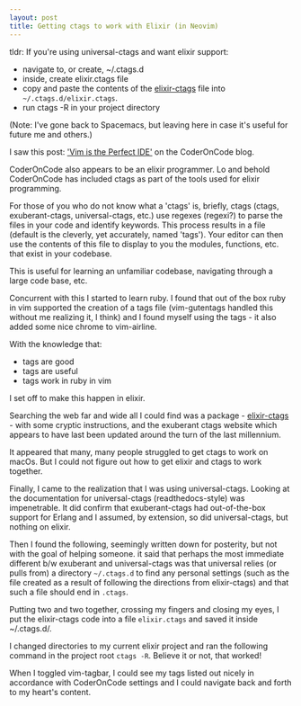 ```yaml
---
layout: post
title: Getting ctags to work with Elixir (in Neovim)
---
```


tldr: If you're using universal-ctags and want elixir support:
 - navigate to, or create, ~/.ctags.d
 - inside, create elixir.ctags file
 - copy and paste the contents of the [elixir-ctags](https://github.com/mmorearty/elixir-ctags) file into `~/.ctags.d/elixir.ctags`.
 - run ctags -R in your project directory

(Note: I've gone back to Spacemacs, but leaving here in case it's useful for future me and others.)

I saw this post: ['Vim is the Perfect IDE'](http://coderoncode.com/tools/2017/04/16/vim-the-perfect-ide.html) on the CoderOnCode blog.

CoderOnCode also appears to be an elixir programmer. Lo and behold CoderOnCode has included ctags as part of the tools used for elixir programming.

For those of you who do not know what a 'ctags' is, briefly, ctags (ctags, exuberant-ctags, universal-ctags, etc.) use regexes (regexi?) to parse the files in your code and identify keywords. This process results in a file (default is the cleverly, yet accurately, named 'tags'). Your editor can then use the contents of this file to display to you the modules, functions, etc. that exist in your codebase.

This is useful for learning an unfamiliar codebase, navigating through a large code base, etc.

Concurrent with this I started to learn ruby. I found that out of the box ruby in vim supported the creation of a tags file (vim-gutentags handled this without me realizing it, I think) and I found myself using the tags - it also added some nice chrome to vim-airline.

With the knowledge that:
- tags are good
- tags are useful
- tags work in ruby in vim

I set off to make this happen in elixir.

Searching the web far and wide all I could find was a package - [elixir-ctags](https://github.com/mmorearty/elixir-ctags) - with some cryptic instructions, and the exuberant ctags website which appears to have last been updated around the turn of the last millennium.

It appeared that many, many people struggled to get ctags to work on macOs. But I could not figure out how to get elixir and ctags to work together.

Finally, I came to the realization that I was using universal-ctags. Looking at the documentation for universal-ctags (readthedocs-style) was impenetrable. It did confirm that exuberant-ctags had out-of-the-box support for Erlang and I assumed, by extension, so did universal-ctags, but nothing on elixir.

Then I found the following, seemingly written down for posterity, but not with the goal of helping someone. it said that perhaps the most immediate different b/w exuberant and universal-ctags was that universal relies (or pulls from) a directory `~/.ctags.d` to find any personal settings (such as the file created as a result of following the directions from elixir-ctags) and that such a file should end in `.ctags`.

Putting two and two together, crossing my fingers and closing my eyes, I put the elixir-ctags code into a file `elixir.ctags` and saved it inside ~/.ctags.d/.

I changed directories to my current elixir project and ran the following command in the project root `ctags -R`. Believe it or not, that worked!

When I toggled vim-tagbar, I could see my tags listed out nicely in accordance with CoderOnCode settings and I could navigate back and forth to my heart's content.
